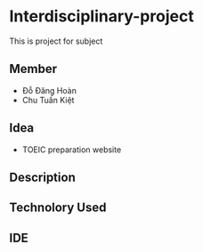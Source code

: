 # Interdisciplinary-project
This is project for subject

## Member
 - Đỗ Đăng Hoàn
 - Chu Tuấn Kiệt
## Idea
 - TOEIC preparation website
## Description

## Technolory Used

## IDE
